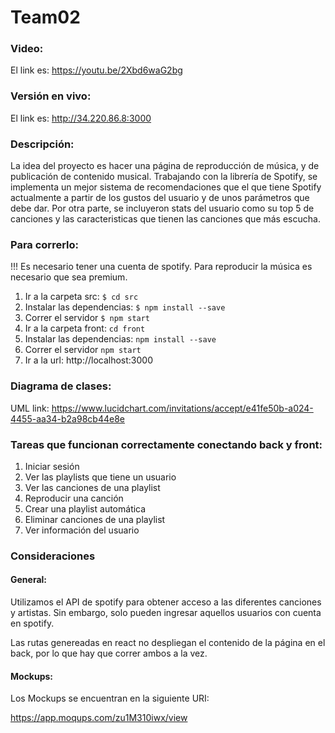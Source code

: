 # Team02
### Video:
El link es: https://youtu.be/2Xbd6waG2bg

### Versión en vivo:
El link es: http://34.220.86.8:3000

### Descripción:
La idea del proyecto es hacer una página de reproducción de música, y de publicación de contenido musical. Trabajando con la librería de Spotify, se implementa un mejor sistema de recomendaciones que el que tiene Spotify actualmente a partir de los gustos del usuario y de unos parámetros que debe dar. Por otra parte, se incluyeron stats del usuario como su top 5 de canciones y las caracteristicas que tienen las canciones que más escucha.

### Para correrlo:
!!! Es necesario tener una cuenta de spotify. Para reproducir la música es necesario que sea premium.

1. Ir a la carpeta src: `$ cd src`
2. Instalar las dependencias: `$ npm install --save`
3. Correr el servidor `$ npm start`
4. Ir a la carpeta front: `cd front`
5. Instalar las dependencias: `npm install --save`
6. Correr el servidor `npm start`
7. Ir a la url: http://localhost:3000

### Diagrama de clases:
UML link: https://www.lucidchart.com/invitations/accept/e41fe50b-a024-4455-aa34-b2a98cb44e8e

### Tareas que funcionan correctamente conectando back y front:
1. Iniciar sesión
2. Ver las playlists que tiene un usuario
3. Ver las canciones de una playlist
4. Reproducir una canción
5. Crear una playlist automática
6. Eliminar canciones de una playlist
7. Ver información del usuario

### Consideraciones

#### General:
Utilizamos el API de spotify para obtener acceso a las diferentes canciones y artistas. Sin embargo, solo pueden ingresar aquellos usuarios con cuenta en spotify.

Las rutas genereadas en react no despliegan el contenido de la página en el back, por lo que hay que correr ambos a la vez.

#### Mockups:
Los Mockups se encuentran en la siguiente URI:

https://app.moqups.com/zu1M310iwx/view


